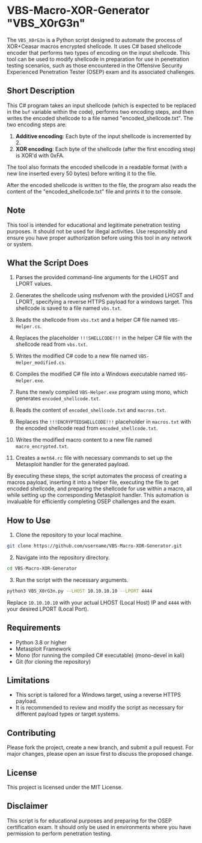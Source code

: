 # VBS-Macro-XOR-Generator "VBS_X0rG3n"

The `VBS_X0rG3n` is a Python script designed to automate the process of XOR+Ceasar macros encrypted shellcode. It uses C# based shellcode encoder that performs two types of encoding on the input shellcode. This tool can be used to modify shellcode in preparation for use in penetration testing scenarios, such as those encountered in the Offensive Security Experienced Penetration Tester (OSEP) exam and its associated challenges.

## Short Description

This C# program takes an input shellcode (which is expected to be replaced in the `buf` variable within the code), performs two encoding steps, and then writes the encoded shellcode to a file named "encoded_shellcode.txt". The two encoding steps are:

1. **Additive encoding**: Each byte of the input shellcode is incremented by 2.
2. **XOR encoding**: Each byte of the shellcode (after the first encoding step) is XOR'd with 0xFA.

The tool also formats the encoded shellcode in a readable format (with a new line inserted every 50 bytes) before writing it to the file.

After the encoded shellcode is written to the file, the program also reads the content of the "encoded_shellcode.txt" file and prints it to the console.



## Note

This tool is intended for educational and legitimate penetration testing purposes. It should not be used for illegal activities. Use responsibly and ensure you have proper authorization before using this tool in any network or system.

## What the Script Does

1. Parses the provided command-line arguments for the LHOST and LPORT values.

2. Generates the shellcode using msfvenom with the provided LHOST and LPORT, specifying a reverse HTTPS payload for a windows target. This shellcode is saved to a file named `vbs.txt`.

3. Reads the shellcode from `vbs.txt` and a helper C# file named `VBS-Helper.cs`.

4. Replaces the placeholder `!!!SHELLCODE!!!` in the helper C# file with the shellcode read from `vbs.txt`. 

5. Writes the modified C# code to a new file named `VBS-Helper_modified.cs`.

6. Compiles the modified C# file into a Windows executable named `VBS-Helper.exe`.

7. Runs the newly compiled `VBS-Helper.exe` program using mono, which generates `encoded_shellcode.txt`.

8. Reads the content of `encoded_shellcode.txt` and `macros.txt`.

9. Replaces the `!!!ENCRYPTEDSHELLCODE!!!` placeholder in `macros.txt` with the encoded shellcode read from `encoded_shellcode.txt`.

10. Writes the modified macro content to a new file named `macro_encrypted.txt`.

11. Creates a `met64.rc` file with necessary commands to set up the Metasploit handler for the generated payload.

By executing these steps, the script automates the process of creating a macros payload, inserting it into a helper file, executing the file to get encoded shellcode, and preparing the shellcode for use within a macro, all while setting up the corresponding Metasploit handler. This automation is invaluable for efficiently completing OSEP challenges and the exam.


## How to Use

1. Clone the repository to your local machine.

```sh
git clone https://github.com/username/VBS-Macro-XOR-Generator.git
```

2. Navigate into the repository directory.

```sh
cd VBS-Macro-XOR-Generator
```

3. Run the script with the necessary arguments.

```sh
python3 VBS_X0rG3n.py --LHOST 10.10.10.10 --LPORT 4444
```

Replace `10.10.10.10` with your actual LHOST (Local Host) IP and `4444` with your desired LPORT (Local Port).

## Requirements

- Python 3.8 or higher
- Metasploit Framework
- Mono (for running the compiled C# executable) (mono-devel in kali)
- Git (for cloning the repository)


## Limitations

- This script is tailored for a Windows target, using a reverse HTTPS payload. 
- It is recommended to review and modify the script as necessary for different payload types or target systems.

## Contributing

Please fork the project, create a new branch, and submit a pull request. For major changes, please open an issue first to discuss the proposed change.

## License

This project is licensed under the MIT License.

## Disclaimer

This script is for educational purposes and preparing for the OSEP certification exam. It should only be used in environments where you have permission to perform penetration testing.
